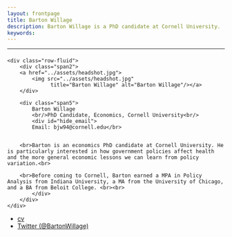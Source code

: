 ```yaml
---
layout: frontpage
title: Barton Willage
description: Barton Willage is a PhD candidate at Cornell University. 
keywords: 
---
```





---

<div class="container">
<h4><a name="contact"></a></h4>

    <div class="row-fluid">
        <div class="span2">
        <a href="../assets/headshot.jpg">
            <img src="../assets/headshot.jpg"
                  title="Barton Willage" alt="Barton Willage"/></a>
        </div>
        
        <div class="span5">
            Barton Willage
            <br/>PhD Candidate, Economics, Cornell University<br/>
            <div id="hide_email">
            Email: bjw94@cornell.edu</br>
        
        
        <br>Barton is an economics PhD candidate at Cornell University. He is particularly interested in how government policies affect health and the more general economic lessons we can learn from policy variation.<br>

        <br>Before coming to Cornell, Barton earned a MPA in Policy Analysis from Indiana University, a MA from the University of Chicago, and a BA from Beloit College. <br><br>
            </div>
        </div>
    </div>
</div>

<div class="navbar">
  <div class="navbar-inner">
      <ul class="nav">
          <li><a href="{{ BASE_PATH }}/assets/CV.pdf">cv</a></li>
<!--      <li><a href="https://github.com/bjwillage">GitHub</a></li> -->
          <li><a href="https://twitter.com/bartonwillage">Twitter (@BartonWillage)</a></li>
      </ul>
  </div>
</div>

<!-- [curriculum vitae ![CV as pdf]({{ BASE_PATH }}/pages/icons16/pdf-icon.png)]({{ BASE_PATH }}/assets/CV.pdf)<br/> -->
